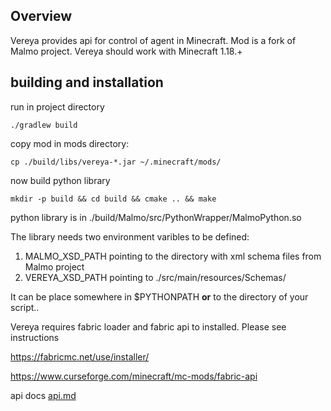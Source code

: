 ## Overview

Vereya provides api for control of agent in Minecraft. Mod is a fork of Malmo project. 
Vereya should work with Minecraft 1.18.+

## building and installation

run in project directory

`./gradlew build`

copy mod in mods directory:

`cp ./build/libs/vereya-*.jar ~/.minecraft/mods/`

now build python library

`mkdir -p build && cd build && cmake .. && make`

python library is in ./build/Malmo/src/PythonWrapper/MalmoPython.so

The library needs two environment varibles to be defined:  
1) MALMO_XSD_PATH pointing to the directory with xml schema files from Malmo project 
2) VEREYA_XSD_PATH pointing to ./src/main/resources/Schemas/


It can be place somewhere in $PYTHONPATH **or** to the directory of your script..

Vereya requires fabric loader and fabric api to installed. Please see instructions

https://fabricmc.net/use/installer/

https://www.curseforge.com/minecraft/mc-mods/fabric-api

api docs [api.md](api.md)


